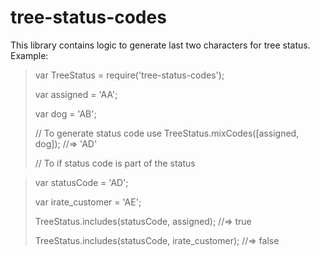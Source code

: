# tree-status-codes

This library contains logic to generate last two characters for tree status.
Example:
> var TreeStatus = require('tree-status-codes');
>
> var assigned = 'AA';
>
> var dog = 'AB';
>
> // To generate status code use
> TreeStatus.mixCodes([assigned, dog]); //=> 'AD'
>
> // To if status code is part of the status

> var statusCode = 'AD';
>
> var irate_customer = 'AE';
>
> TreeStatus.includes(statusCode, assigned); //=> true
>
> TreeStatus.includes(statusCode, irate_customer); //=> false
